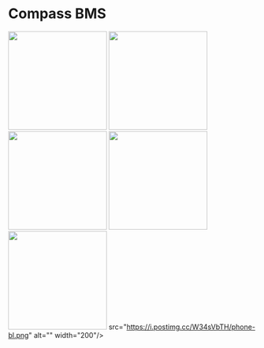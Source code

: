 # Compass BMS

<img src="https://i.postimg.cc/g2vzqTgN/phone-1.png" alt="" width="200"/> <img src="https://i.postimg.cc/52c9zVSX/phone-2.png" alt="" width="200"/> <img src="https://i.postimg.cc/3J0JWRmM/phone-4.png" alt="" width="200"/> <img src="https://i.postimg.cc/Zq4TfxgZ/phone-5.png" alt="" width="200"/> <img src="https://i.postimg.cc/q7wpWCVK/phone-6.png" alt="" width="200"/> src="https://i.postimg.cc/W34sVbTH/phone-bl.png" alt="" width="200"/>


